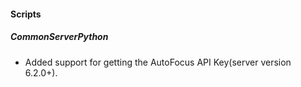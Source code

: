 
#### Scripts
##### CommonServerPython
- Added support for getting the AutoFocus API Key(server version 6.2.0+).
